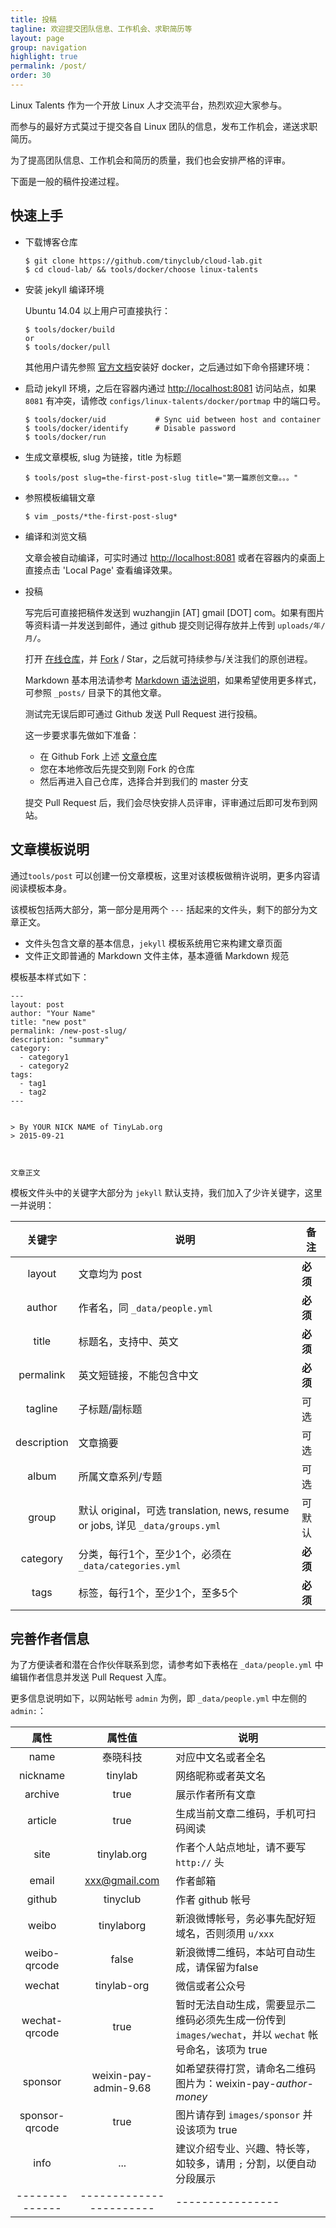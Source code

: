 ```yaml
---
title: 投稿
tagline: 欢迎提交团队信息、工作机会、求职简历等
layout: page
group: navigation
highlight: true
permalink: /post/
order: 30
---
```


Linux Talents 作为一个开放 Linux 人才交流平台，热烈欢迎大家参与。

而参与的最好方式莫过于提交各自 Linux 团队的信息，发布工作机会，递送求职简历。

为了提高团队信息、工作机会和简历的质量，我们也会安排严格的评审。

下面是一般的稿件投递过程。

## 快速上手

* 下载博客仓库

      $ git clone https://github.com/tinyclub/cloud-lab.git
      $ cd cloud-lab/ && tools/docker/choose linux-talents

* 安装 jekyll 编译环境

  Ubuntu 14.04 以上用户可直接执行：

      $ tools/docker/build
      or
      $ tools/docker/pull

  其他用户请先参照 [官方文档](https://docs.docker.com/engine/installation/linux/)安装好 docker，之后通过如下命令搭建环境：

* 启动 jekyll 环境，之后在容器内通过 <http://localhost:8081> 访问站点，如果 `8081` 有冲突，请修改 `configs/linux-talents/docker/portmap` 中的端口号。

      $ tools/docker/uid           # Sync uid between host and container
      $ tools/docker/identify      # Disable password
      $ tools/docker/run

* 生成文章模板, slug 为链接，title 为标题

      $ tools/post slug=the-first-post-slug title="第一篇原创文章。。。"

* 参照模板编辑文章

      $ vim _posts/*the-first-post-slug*

* 编译和浏览文稿

  文章会被自动编译，可实时通过 <http://localhost:8081> 或者在容器内的桌面上直接点击 'Local Page' 查看编译效果。

* 投稿

  写完后可直接把稿件发送到 wuzhangjin [AT] gmail [DOT] com。如果有图片等资料请一并发送到邮件，通过 github 提交则记得存放并上传到 `uploads/年/月/`。

  打开 [在线仓库][1]，并 [Fork](https://github.com/linux-talents/linux-talents.github.io#fork-destination-box) / Star，之后就可持续参与/关注我们的原创进程。

  Markdown 基本用法请参考 [Markdown 语法说明][2]，如果希望使用更多样式，可参照 `_posts/` 目录下的其他文章。

  测试完无误后即可通过 Github 发送 Pull Request 进行投稿。

  这一步要求事先做如下准备：

    * 在 Github Fork 上述 [文章仓库][1]
    * 您在本地修改后先提交到刚 Fork 的仓库
    * 然后再进入自己仓库，选择合并到我们的 master 分支

  提交 Pull Request 后，我们会尽快安排人员评审，评审通过后即可发布到网站。

## 文章模板说明

通过`tools/post` 可以创建一份文章模板，这里对该模板做稍许说明，更多内容请阅读模板本身。

该模板包括两大部分，第一部分是用两个 `---` 括起来的文件头，剩下的部分为文章正文。

* 文件头包含文章的基本信息，`jekyll` 模板系统用它来构建文章页面
* 文件正文即普通的 Markdown 文件主体，基本遵循 Markdown 规范

模板基本样式如下：

    ---
    layout: post
    author: "Your Name"
    title: "new post"
    permalink: /new-post-slug/
    description: "summary"
    category:
      - category1
      - category2
    tags:
      - tag1
      - tag2
    ---


    > By YOUR NICK NAME of TinyLab.org
    > 2015-09-21



    文章正文




模板文件头中的关键字大部分为 `jekyll` 默认支持，我们加入了少许关键字，这里一并说明：

| 关键字 | 说明              |  备注     |
|:------:|-------------------|---------------|
|layout  | 文章均为 post     | **必须**
|author  | 作者名，同 `_data/people.yml` | **必须**
|title   | 标题名，支持中、英文      | **必须**
|permalink| 英文短链接，不能包含中文 | **必须**
|tagline  | 子标题/副标题            | 可选
|description| 文章摘要              | 可选
|album      | 所属文章系列/专题     | 可选
|group      | 默认 original，可选 translation, news, resume or jobs, 详见 `_data/groups.yml` | 可默认
|category   | 分类，每行1个，至少1个，必须在`_data/categories.yml` | **必须**
|tags       | 标签，每行1个，至少1个，至多5个 | **必须**

## 完善作者信息

为了方便读者和潜在合作伙伴联系到您，请参考如下表格在 `_data/people.yml` 中编辑作者信息并发送 Pull Request 入库。

更多信息说明如下，以网站帐号 `admin` 为例，即 `_data/people.yml` 中左侧的 `admin:`：

|属性    |   属性值      |  说明                    |
|:------:|:-------------:|--------------------------|
|name    | 泰晓科技      | 对应中文名或者全名
|nickname| tinylab       | 网络昵称或者英文名
|archive | true          | 展示作者所有文章
|article | true          | 生成当前文章二维码，手机可扫码阅读
|site    | tinylab.org   | 作者个人站点地址，请不要写 `http://` 头
|email   | xxx@gmail.com | 作者邮箱
|github  | tinyclub             | 作者 github 帐号
|weibo   | tinylaborg           | 新浪微博帐号，务必事先配好短域名，否则须用 `u/xxx`
|weibo-qrcode  | false          | 新浪微博二维码，本站可自动生成，请保留为false
|wechat        | tinylab-org    | 微信或者公众号
|wechat-qrcode | true           | 暂时无法自动生成，需要显示二维码必须先生成一份传到 `images/wechat`，并以 `wechat` 帐号命名，该项为 true
|sponsor       | weixin-pay-admin-9.68 | 如希望获得打赏，请命名二维码图片为：weixin-pay-*author*-*money*
|sponsor-qrcode| true                  | 图片请存到 `images/sponsor` 并设该项为 true
|info          | ...                   | 建议介绍专业、兴趣、特长等，如较多，请用 `;` 分割，以便自动分段展示
|--------------|-----------------------|----------------|

 [1]: https://github.com/linux-talents/linux-talents.github.io.git
 [2]: http://wowubuntu.com/markdown/
